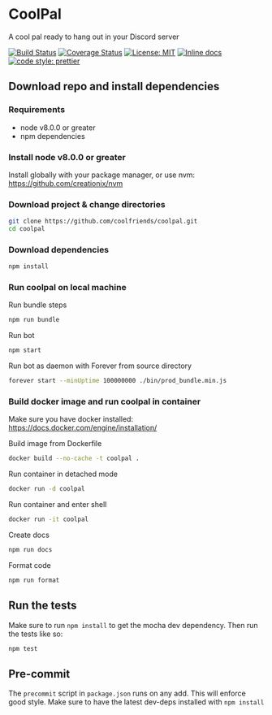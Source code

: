 # CoolPal

A cool pal ready to hang out in your Discord server

[![Build Status](https://travis-ci.org/coolfriends/coolpal.svg?branch=master)](https://travis-ci.org/coolfriends/coolpal)
[![Coverage Status](https://coveralls.io/repos/github/coolfriends/coolpal/badge.svg?branch=master)](https://coveralls.io/github/coolfriends/coolpal?branch=master)
[![License: MIT](https://img.shields.io/badge/License-MIT-yellow.svg)](https://opensource.org/licenses/MIT)
[![Inline docs](http://inch-ci.org/github/coolfriends/coolpal.svg?branch=master)](http://inch-ci.org/github/coolfriends/coolpal)
[![code style: prettier](https://img.shields.io/badge/code_style-prettier-ff69b4.svg?style=flat-square)](https://github.com/prettier/prettier)

## Download repo and install dependencies

### Requirements

- node v8.0.0 or greater
- npm dependencies

### Install node v8.0.0 or greater

Install globally with your package manager, or use nvm:
https://github.com/creationix/nvm

### Download project & change directories

```bash
git clone https://github.com/coolfriends/coolpal.git
cd coolpal
```

### Download dependencies

```bash
npm install
```

### Run coolpal on local machine

Run bundle steps

```bash
npm run bundle
```

Run bot

```bash
npm start
```

Run bot as daemon with Forever from source directory

```bash
forever start --minUptime 100000000 ./bin/prod_bundle.min.js
```

### Build docker image and run coolpal in container

Make sure you have docker installed: https://docs.docker.com/engine/installation/

Build image from Dockerfile

```bash
docker build --no-cache -t coolpal .
```

Run container in detached mode

```bash
docker run -d coolpal
```

Run container and enter shell

```bash
docker run -it coolpal
```

Create docs

```bash
npm run docs
```

Format code

```bash
npm run format
```

## Run the tests

Make sure to run `npm install` to get the mocha dev dependency.
Then run the tests like so:

```bash
npm test
```

## Pre-commit

The `precommit` script in `package.json` runs on any add. This will enforce
good style. Make sure to have the latest dev-deps installed with `npm install`
